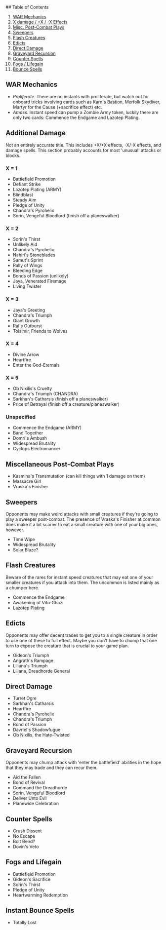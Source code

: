 ## Table of Contents

1. [WAR Mechanics](#war-mechanics)
2. [X damage / +X / -X Effects](#additional-damage)
3. [Misc. Post-Combat Plays](#miscellaneous-post-combat-plays)
4. [Sweepers](#sweepers)
5. [Flash Creatures](#flash-creatures)
6. [Edicts](#edicts)
7. [Direct Damage](#direct-damage)
8. [Graveyard Recursion](#graveyard-recursion)
9. [Counter Spells](#counter-spells)
10. [Fogs / Lifegain](#fogs-and-lifegain)
11. [Bounce Spells](#instant-bounce-spells)

## WAR Mechanics

- _Proliferate_. There are no instants with proliferate, but watch out for onboard tricks involving cards such as Karn's Bastion, Merfolk Skydiver, Martyr for the Cause (+sacrifice effect) etc.
- _Amass_. Instant speed can pump a Zombie Army token, luckily there are only two cards: Commence the Endgame and Lazotep Plating.

## Additional Damage

Not an entirely accurate title. This includes +X/+X effects, -X/-X effects, and damage spells. This section probably accounts for most 'unusual' attacks or blocks.

### X = 1

- Battlefield Promotion
- Defiant Strike
- Lazotep Plating (ARMY)
- Blindblast
- Steady Aim
- Pledge of Unity
- Chandra's Pyrohelix
- Sorin, Vengeful Bloodlord (finish off a planeswalker)

### X = 2

- Sorin's Thirst
- Unlikely Aid
- Chandra's Pyrohelix
- Nahiri's Stoneblades
- Samut's Sprint
- Rally of Wings
- Bleeding Edge
- Bonds of Passion (unlikely)
- Jaya, Venerated Firemage
- Living Twister

### X = 3

- Jaya's Greeting
- Chandra's Triumph
- Giant Growth
- Ral's Outburst
- Tolsimir, Friends to Wolves

### X = 4

- Divine Arrow
- Heartfire
- Enter the God-Eternals

### X = 5

- Ob Nixilis's Cruelty
- Chandra's Triumph (CHANDRA)
- Sarkhan's Catharsis (finish off a planeswalker)
- Price of Betrayal (finish off a creature/planeswalker)

### Unspecified

- Commence the Endgame (ARMY)
- Band Together
- Domri's Ambush
- Widespread Brutality
- Cyclops Electromancer

## Miscellaneous Post-Combat Plays

- Kasmina's Transmutation (can kill things with 1 damage on them)
- Massacre Girl
- Vraska's Finisher

## Sweepers

Opponents may make weird attacks with small creatures if they're going to play a sweeper post-combat. The presence of Vraska's Finisher at common does make it a bit scarier to eat a small creature with one of your big ones, however.

- Time Wipe
- Widespread Brutality
- Solar Blaze?

## Flash Creatures

Beware of the rares for instant speed creatures that may eat one of your smaller creatures if you attack into them. The uncommon is listed mainly as a chumper here.

- Commence the Endgame
- Awakening of Vitu-Ghazi
- Lazotep Plating

## Edicts

Opponents may offer decent trades to get you to a single creature in order to use one of these to full effect. Maybe you don't have to chump that one turn to expose the creature that is crucial to your game plan.

- Gideon's Triumph
- Angrath's Rampage
- Liliana's Triumph
- Liliana, Dreadhorde General

## Direct Damage

- Turret Ogre
- Sarkhan's Catharsis
- Heartfire
- Chandra's Pyrohelix
- Chandra's Triumph
- Bond of Passion
- Davriel's Shadowfugue
- Ob Nixilis, the Hate-Twisted

## Graveyard Recursion

Opponents may chump attack with 'enter the battlefield' abilities in the hope that they may trade and they can recur them.

- Aid the Fallen
- Bond of Revival
- Command the Dreadhorde
- Sorin, Vengeful Bloodlord
- Deliver Unto Evil
- Planewide Celebration

## Counter Spells

- Crush Dissent
- No Escape
- Bolt Bend?
- Dovin's Veto

## Fogs and Lifegain

- Battlefield Promotion
- Gideon's Sacrifice
- Sorin's Thirst
- Pledge of Unity
- Heartwarming Redemption

## Instant Bounce Spells

- Totally Lost
